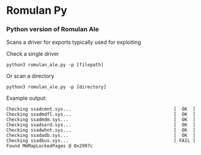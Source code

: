 # Romulan Py

### Python version of Romulan Ale

Scans a driver for exports typically used for exploiting

Check a single driver

	python3 romulan_ale.py -p [filepath]
	
Or scan a directory

	python3 romulan_ale.py -p [directory]


Example output:
~~~text
Checking ssadcmnt.sys...                                      [  OK  ]
Checking ssadmdfl.sys...                                      [  OK  ]
Checking ssadmdm.sys...                                       [  OK  ]
Checking ssadserd.sys...                                      [  OK  ]
Checking ssadwhnt.sys...                                      [  OK  ]
Checking ssadadb.sys...                                       [  OK  ]
Checking ssadbus.sys...                                       [ FAIL ]
Found MmMapLockedPages @ 0x2997c                                             
~~~